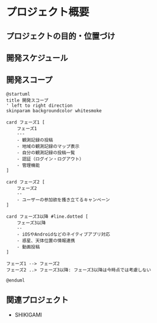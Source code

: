 # プロジェクト概要

## プロジェクトの目的・位置づけ

## 開発スケジュール

## 開発スコープ

```plantuml
@startuml
title 開発スコープ
' left to right direction
skinparam backgroundcolor whitesmoke

card フェーズ1 [
    フェーズ1
    ---
    - 観測記録の投稿
    - 地域の観測記録のマップ表示
    - 自分の観測記録の投稿一覧
    - 認証（ログイン・ログアウト）
    - 管理機能
]

card フェーズ2 [
    フェーズ2
    --
    - ユーザーの参加欲を搔き立てるキャンペーン
]

card フェーズ3以降 #line.dotted [
    フェーズ3以降
    --
    - iOSやAndroidなどのネイティブアプリ対応
    - 惑星、天体位置の情報連携
    - 動画投稿
]

フェーズ1 --> フェーズ2
フェーズ2 ..> フェーズ3以降: フェーズ3以降は今時点では考慮しない

@enduml
```

## 関連プロジェクト

- SHIKIGAMI
